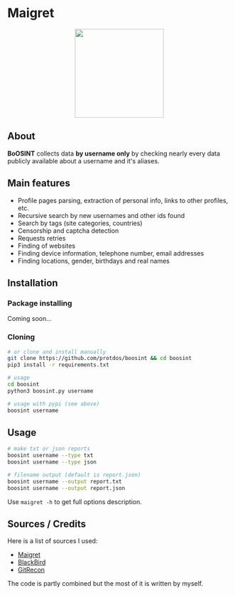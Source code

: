 # Maigret

<p align="center">
  <p align="center">
    <img src="https://user-images.githubusercontent.com/69071809/205497271-e2ec7bd3-1e14-46c9-bac4-d6f92e6b6dbe.jpg" height="200"/>
  </p>
</p>

## About

**BoOSINT** collects data **by username only** by checking nearly every data publicly available about a username and it's aliases.


## Main features

* Profile pages parsing, extraction of personal info, links to other profiles, etc.
* Recursive search by new usernames and other ids found
* Search by tags (site categories, countries)
* Censorship and captcha detection
* Requests retries
* Finding of websites
* Finding device information, telephone number, email addresses
* Finding locations, gender, birthdays and real names


## Installation


### Package installing

Coming soon...

### Cloning

```bash
# or clone and install manually
git clone https://github.com/protdos/boosint && cd boosint
pip3 install -r requirements.txt

# usage
cd boosint
python3 boosint.py username

# usage with pypi (see above)
boosint username
```

## Usage

```bash
# make txt or json reports
boosint username --type txt
boosint username --type json

# filename output (default is report.json)
boosint username --output report.txt
boosint username --output report.json
```

Use `maigret -h` to get full options description.

##  Sources / Credits
Here is a list of sources I used:
* [Maigret](https://github.com/soxoj/maigret)
* [BlackBird](https://github.com/p1ngul1n0/blackbird)
* [GitRecon](https://github.com/GONZOsint/gitrecon)

The code is partly combined but the most of it is written by myself.